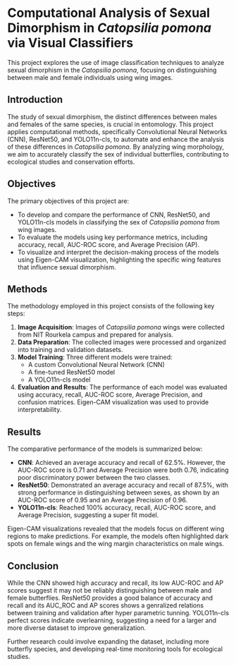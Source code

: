 # Computational Analysis of Sexual Dimorphism in *Catopsilia pomona* via Visual Classifiers

This project explores the use of image classification techniques to analyze sexual dimorphism in the *Catopsilia pomona*, focusing on distinguishing between male and female individuals using wing images.

## Introduction

The study of sexual dimorphism, the distinct differences between males and females of the same species, is crucial in entomology. This project applies computational methods, specifically Convolutional Neural Networks (CNN), ResNet50, and YOLO11n-cls, to automate and enhance the analysis of these differences in *Catopsilia pomona*. By analyzing wing morphology, we aim to accurately classify the sex of individual butterflies, contributing to ecological studies and conservation efforts.

## Objectives

The primary objectives of this project are:

* To develop and compare the performance of CNN, ResNet50, and YOLO11n-cls models in classifying the sex of *Catopsilia pomona* from wing images.
* To evaluate the models using key performance metrics, including accuracy, recall, AUC-ROC score, and Average Precision (AP).
* To visualize and interpret the decision-making process of the models using Eigen-CAM visualization, highlighting the specific wing features that influence sexual dimorphism.

## Methods

The methodology employed in this project consists of the following key steps:

1.  **Image Acquisition**:  Images of *Catopsilia pomona* wings were collected from NIT Rourkela campus and prepared for analysis.
2.  **Data Preparation**: The collected images were processed and organized into training and validation datasets.
3.  **Model Training**: Three different models were trained:
    * A custom Convolutional Neural Network (CNN)
    * A fine-tuned ResNet50 model
    * A YOLO11n-cls model
4.  **Evaluation and Results**: The performance of each model was evaluated using accuracy, recall, AUC-ROC score, Average Precision, and confusion matrices. Eigen-CAM visualization was used to provide interpretability.

## Results

The comparative performance of the models is summarized below:

* **CNN**: Achieved an average accuracy and recall of 62.5%. However, the AUC-ROC score is 0.71 and Average Precision were both 0.76, indicating poor discriminatory power between the two classes.
* **ResNet50**: Demonstrated an average accuracy and recall of 87.5%, with strong performance in distinguishing between sexes, as shown by an AUC-ROC score of 0.95 and an Average Precision of 0.96.
* **YOLO11n-cls**:  Reached 100% accuracy, recall, AUC-ROC score, and Average Precision, suggesting a super fit model.

Eigen-CAM visualizations revealed that the models focus on different wing regions to make predictions. For example, the models often highlighted dark spots on female wings and the wing margin characteristics on male wings.

## Conclusion

While the CNN showed high accuracy and recall, its low AUC-ROC and AP scores suggest it may not be reliably distinguishing between male and female butterflies. ResNet50 provides a good balance of accuracy and recall and its AUC_ROC and AP scores shows a genralized relations between training and validation after hyper parametric tunning. YOLO11n-cls perfect scores indicate overlearning, suggesting a need for a larger and more diverse dataset to improve generalization.

Further research could involve expanding the dataset, including more butterfly species, and developing real-time monitoring tools for ecological studies.

